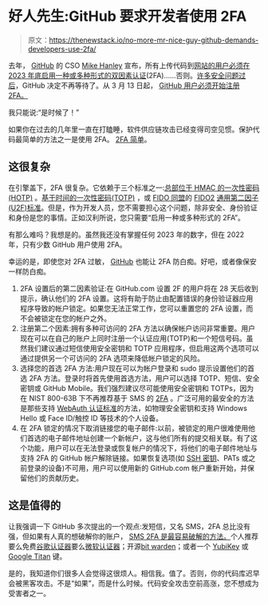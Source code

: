 # 好人先生:GitHub 要求开发者使用 2FA

> 原文：<https://thenewstack.io/no-more-mr-nice-guy-github-demands-developers-use-2fa/>

去年， [GitHub](https://github.com/) 的 CSO [Mike Hanley](https://www.linkedin.com/in/michael-hanley-b6508913/) 宣布，所有上传代码到[网站的用户必须在 2023 年底启用一种或多种形式的双因素认证](https://github.blog/2022-05-04-software-security-starts-with-the-developer-securing-developer-accounts-with-2fa/)(2FA)……否则。[许多安全问题过后](https://thenewstack.io/github-repositories-werent-hacked/)，GitHub 决定不再等待了。从 3 月 13 日起， [GitHub 用户必须开始注册 2FA。](https://github.blog/2023-03-09-raising-the-bar-for-software-security-github-2fa-begins-march-13/)

我只能说:“是时候了！”

如果你在过去的几年里一直在打瞌睡，软件供应链攻击已经变得司空见惯。保护代码最简单的方法之一是使用 2FA。 [2FA 简单](https://www.idginsiderpro.com/article/3529877/why-two-factor-authentication-doesnt-make-you-as-secure-as-you-think.html)。

## 这很复杂

在引擎盖下，2FA 很复杂。它依赖于三个标准之一:[总部位于 HMAC 的一次性密码(HOTP)](https://tools.ietf.org/html/rfc4226) 。[基于时间的一次性密码(TOTP)](https://tools.ietf.org/html/rfc6238) ，或 [FIDO 同盟](http://fidoalliance.org/)的 [FIDO2](https://www.yubico.com/authentication-standards/fido2/) [通用第二因子(U2F)标准](https://www.yubico.com/authentication-standards/fido2/)。但是，作为开发人员，您不需要担心这个问题，除非安全、身份验证和身份是您的事情。正如汉利所说，您只需要“启用一种或多种形式的 2FA”。

有那么难吗？我想是的。虽然我还没有掌握任何 2023 年的数字，但在 2022 年，只有少数 GitHub 用户使用 2FA。

幸运的是，即使您对 2FA 过敏， [GitHub](https://thenewstack.io/github-acquires-npm-buying-microsoft-a-presence-in-the-node-javascript-community/) 也能让 2FA 防白痴。好吧，或者像保安一样防白痴。

1.  2FA 设置后的第二因素验证:在 GitHub.com 设置 2F 的用户将在 28 天后收到提示，确认他们的 2FA 设置。这将有助于防止由配置错误的身份验证器应用程序导致的帐户锁定。如果您无法正常工作，您可以重置您的 2FA 设置，而不会被锁定在您的帐户之外。
2.  注册第二个因素:拥有多种可访问的 2FA 方法以确保帐户访问非常重要。用户现在可以在自己的账户上同时注册一个认证应用(TOTP)和一个短信号码。虽然我们建议通过短信使用安全密钥和 TOTP 应用程序，但启用这两个选项可以通过提供另一个可访问的 2FA 选项来降低帐户锁定的风险。
3.  选择您的首选 2FA 方法:用户现在可以为帐户登录和 sudo 提示设置他们的首选 2FA 方法。登录时将首先使用首选方法，用户可以选择 TOTP、短信、安全密钥或 GitHub Mobile。我们强烈建议尽可能使用安全密钥和 TOTPs，因为在 NIST 800-63B 下不再推荐基于 SMS 的 [2FA](https://thenewstack.io/githubs-2fa-move-was-long-overdue/) 。广泛可用的最安全的方法是那些支持 [WebAuth 认证标准](https://www.w3.org/TR/webauthn-2/)的方法，如物理安全密钥和支持 Windows Hello 或 Face ID/触控 ID 等技术的个人设备。
4.  在 2FA 锁定的情况下取消链接您的电子邮件:以前，被锁定的用户很难使用他们首选的电子邮件地址创建一个新帐户，这与他们所有的提交相关联。有了这个功能，用户可以在无法登录或恢复帐户的情况下，将他们的电子邮件地址与支持 2FA 的 GitHub 帐户解除链接。如果恢复选项(如 [SSH 密钥](https://thenewstack.io/create-and-manage-shh-keys-for-third-party-integration/)、PATs 或之前登录的设备)不可用，用户可以使用新的 GitHub.com 帐户重新开始，并保留他们的贡献历史。

## 这是值得的

让我强调一下 GitHub 多次提出的一个观点:发短信，又名 SMS，2FA 总比没有强，但如果有人真的想破解你的账户， [SMS 2FA 是最容易破解的方法。](https://www.csoonline.com/article/3674833/the-trouble-with-2fa.html)个人推荐要么免费[谷歌认证器](https://play.google.com/store/apps/details?id=com.google.android.apps.authenticator2&hl=en_US&gl=US)要么[微软认证器](https://www.microsoft.com/en-us/security/mobile-authenticator-app)；开源[bit warden](https://bitwarden.com/)；或者一个 [YubiKey](https://www.yubico.com/) 或 [Google Titan](https://store.google.com/us/product/titan_security_key) 键。

是的，我知道你们很多人会觉得这很烦人。相信我。值了。否则，你的代码库迟早会被黑客攻击。不是“如果”，而是什么时候。代码安全攻击空前高涨，您不想成为受害者之一。

<svg xmlns:xlink="http://www.w3.org/1999/xlink" viewBox="0 0 68 31" version="1.1"><title>Group</title> <desc>Created with Sketch.</desc></svg>